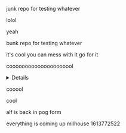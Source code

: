 junk repo for testing whatever

lolol

yeah

bunk repo for testing whatever


it's cool you can mess with it go for it

cooooooooooooooooooool

<details>some stuff</details>


cooool

cool

alf is back
in pog form

everything is coming up milhouse
1613772522
